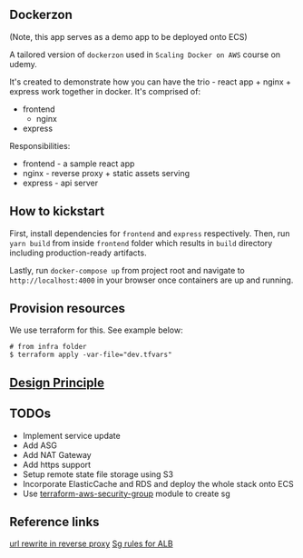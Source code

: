 ## Dockerzon

(Note, this app serves as a demo app to be deployed onto ECS)

A tailored version of `dockerzon` used in `Scaling Docker on AWS` course on udemy.

It's created to demonstrate how you can have the trio - react app + nginx + express work together in docker. It's comprised of:

- frontend
  - nginx
- express

Responsibilities:

- frontend - a sample react app
- nginx - reverse proxy + static assets serving
- express - api server

## How to kickstart
First, install dependencies for `frontend` and `express` respectively.
Then, run `yarn build` from inside `frontend` folder which results in `build` directory including production-ready artifacts.

Lastly, run `docker-compose up` from project root and navigate to `http://localhost:4000` in your browser once containers are up and running.

## Provision resources
We use terraform for this. See example below:

```shell
# from infra folder
$ terraform apply -var-file="dev.tfvars"
```

## [Design Principle](./design-principles.md)

## TODOs

- Implement service update
- Add ASG
- Add NAT Gateway
- Add https support
- Setup remote state file storage using S3
- Incorporate ElasticCache and RDS and deploy the whole stack onto ECS
- Use [terraform-aws-security-group](https://github.com/terraform-aws-modules/terraform-aws-security-group) module to create sg

## Reference links
[url rewrite in reverse proxy](https://serverfault.com/questions/379675/nginx-reverse-proxy-url-rewrite)
[Sg rules for ALB](https://docs.aws.amazon.com/AWSEC2/latest/WindowsGuide/security-group-rules-reference.html)
